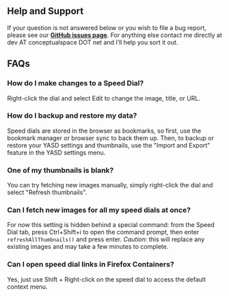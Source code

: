 ## Help and Support

If your question is not answered below or you wish to file a bug report, please see our **[GitHub issues page](https://github.com/conceptualspace/yet-another-speed-dial/issues)**. For anything else contact me directly at dev AT conceptualspace DOT net and I’ll help you sort it out.

## FAQs

### How do I make changes to a Speed Dial?
Right-click the dial and select Edit to change the image, title, or URL.

### How do I backup and restore my data?
Speed dials are stored in the browser as bookmarks, so first, use the bookmark manager or browser sync to back them up. Then, to backup or restore your YASD settings and thumbnails, use the "Import and Export" feature in the YASD settings menu.

### One of my thumbnails is blank?
You can try fetching new images manually, simply right-click the dial and select "Refresh thumbnails".

### Can I fetch new images for all my speed dials at once?
For now this setting is hidden behind a special command: from the Speed Dial tab, press Ctrl+Shift+i to open the command prompt, then enter `refreshAllThumbnails()` and press enter. *Caution*: this will replace any existing images and may take a few minutes to complete.

### Can I open speed dial links in Firefox Containers?
Yes, just use Shift + Right-click on the speed dial to access the default context menu.
